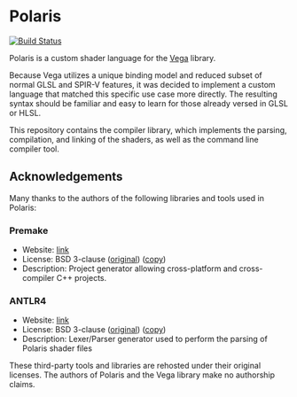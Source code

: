 # Polaris

[![Build Status](https://travis-ci.com/VegaLib/Polaris.svg?branch=master)](https://travis-ci.com/VegaLib/Polaris)

Polaris is a custom shader language for the [Vega](https://github.com/VegaLib) library. 

Because Vega utilizes a unique binding model and reduced subset of normal GLSL and SPIR-V features, it was decided to implement a custom language that matched this specific use case more directly. The resulting syntax should be familiar and easy to learn for those already versed in GLSL or HLSL.

This repository contains the compiler library, which implements the parsing, compilation, and linking of the shaders, as well as the command line compiler tool.

## Acknowledgements

Many thanks to the authors of the following libraries and tools used in Polaris:

### Premake

* Website: [link](https://github.com/premake/premake-core)
* License: BSD 3-clause ([original](https://github.com/premake/premake-core/blob/master/LICENSE.txt)) ([copy](./license/premake))
* Description: Project generator allowing cross-platform and cross-compiler C++ projects.

### ANTLR4

* Website: [link](https://www.antlr.org/index.html)
* License: BSD 3-clause ([original](https://github.com/antlr/antlr4/blob/master/LICENSE.txt)) ([copy](./license/antlr))
* Description: Lexer/Parser generator used to perform the parsing of Polaris shader files

These third-party tools and libraries are rehosted under their original licenses. The authors of Polaris and the Vega library make no authorship claims.